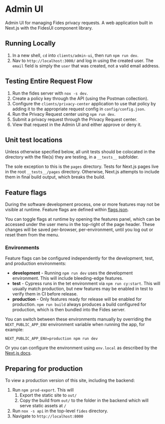 # Admin UI

Admin UI for managing Fides privacy requests. A web application built in Next.js with the FidesUI component library.

## Running Locally

1. In a new shell, `cd` into `clients/admin-ui`, then run `npm run dev`.
1. Nav to `http://localhost:3000/` and log in using the created user. The `email` field is simply the `user` that was created, not a valid email address.

## Testing Entire Request Flow

1. Run the fides server with `nox -s dev`.
2. Create a policy key through the API (using the Postman collection).
3. Configure the `clients/privacy-center` application to use that policy by adding it to the appropriate request config in `config/config.json`.
4. Run the Privacy Request center using `npm run dev`.
5. Submit a privacy request through the Privacy Request center.
6. View that request in the Admin UI and either approve or deny it.

## Unit test locations

Unless otherwise specified below, all unit tests should be colocated in the directory with the file(s) they are testing, in a `__tests__` subfolder.

The sole exception to this is the `pages` directory. Tests for Next.js pages live in the root `__tests__/pages` directory. Otherwise, Next.js attempts to include them in final build output, which breaks the build.

## Feature flags

During the software development process, one or more features may not be visible at runtime. Feature flags are defined
within [flags.json](./src/flags.json).

You can toggle flags at runtime by opening the features panel, which can be accessed under the user menu in the top-right
of the page header. These changes will be saved per-browser, per-environment, until you log out or reset them from the menu.


### Environments

Feature flags can be configured independently for the development, test, and production environments:

- **development** - Running `npm run dev` uses the development environment. This will include bleeding-edge features.
- **test** - Cypress runs in the tet environment via `npm run cy:start`. This will usually match production, but
  new features may be enabled in test to verify them in CI before release.
- **production** - Only features ready for release will be enabled for production. `npm run build` always produces a
  build configured for production, which is then bundled into the Fides server.

You can switch between these environments manually by overriding the `NEXT_PUBLIC_APP_ENV` environment variable when
running the app, for example:

`NEXT_PUBLIC_APP_ENV=production npm run dev`

Or you can configure the environment using `env.local` as described by the [Next.js docs](https://nextjs.org/docs/basic-features/environment-variables#loading-environment-variables).



## Preparing for production

To view a production version of this site, including the backend:

1. Run `npm prod-export`. This will
   1. Export the static site to `out/`
   1. Copy the build from `out/` to the folder in the backend which will serve static assets at `/`
1. Run `nox -s api` in the top-level `fides` directory.
1. Navigate to `http://localhost:8000`
